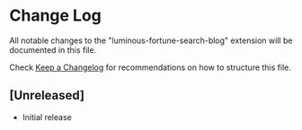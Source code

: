# Change Log

All notable changes to the "luminous-fortune-search-blog" extension will be documented in this file.

Check [Keep a Changelog](http://keepachangelog.com/) for recommendations on how to structure this file.

## [Unreleased]

- Initial release
